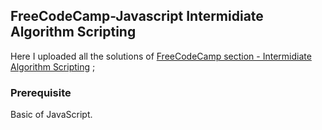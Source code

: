 ## FreeCodeCamp-Javascript Intermidiate Algorithm Scripting

Here I uploaded all the solutions of [FreeCodeCamp section - Intermidiate Algorithm Scripting](https://www.freecodecamp.org/learn/javascript-algorithms-and-data-structures/#intermediate-algorithm-scripting) ;

### Prerequisite 
   Basic of JavaScript.

